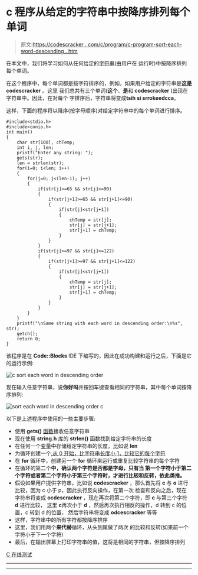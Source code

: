 # c 程序从给定的字符串中按降序排列每个单词

> 原文:[https://codescracker . com/c/program/c-program-sort-each-word-descending . htm](https://codescracker.com/c/program/c-program-sort-each-word-descending.htm)

在本文中，我们将学习如何从任何给定的[字符串](/c/c-strings.htm)(由用户在 运行时)中按降序排列每个单词。

在这个程序中，每个单词都是按字符排序的，例如，如果用户给定的字符串是**这是 codescracker** 。这里 我们总共有三个单词(**这个**、**是**和 **codescracker** )出现在字符串中。因此，在对每个 字排序后，字符串将变成**tsih si srrokeedcca**。

这样，下面的程序将以降序(按字母顺序)对给定字符串中的每个单词进行排序。

```
#include<stdio.h>
#include<conio.h>
int main()
{
    char str[100], chTemp;
    int i, j, len;
    printf("Enter any string: ");
    gets(str);
    len = strlen(str);
    for(i=0; i<len; i++)
    {
        for(j=0; j<(len-1); j++)
        {
            if(str[j]>=65 && str[j]<=90)
            {
                if(str[j+1]>=65 && str[j+1]<=90)
                {
                    if(str[j]<str[j+1])
                    {
                        chTemp = str[j];
                        str[j] = str[j+1];
                        str[j+1] = chTemp;
                    }
                }
            }
            if(str[j]>=97 && str[j]<=122)
            {
                if(str[j+1]>=97 && str[j+1]<=122)
                {
                    if(str[j]<str[j+1])
                    {
                        chTemp = str[j];
                        str[j] = str[j+1];
                        str[j+1] = chTemp;
                    }
                }
            }
        }
    }
    printf("\nSame string with each word in descending order:\n%s", str);
    getch();
    return 0;
}
```

该程序是在 **Code::Blocks** IDE 下编写的，因此在成功构建和运行之后，下面是它的运行示例:

![c sort each word in descending order](../Images/85c908678a7e3548979a75ddb6a0271d.png)

现在输入任意字符串，说**你好吗**并按回车键查看相同的字符串，其中每个单词按降序排列:

![sort each word in descending order c](../Images/9a4b63909371c9849e5ce09a86b02451.png)

以下是上述程序中使用的一些主要步骤:

*   使用 **gets()** [函数](/c/c-functions.htm)接收任意字符串
*   现在使用 **string.h** 库的 **strlen()** 函数找到给定字符串的长度
*   在任何一个[变量](/c/c-variables.htm)中存储给定字符串的长度，比如说 **len**
*   为循环创建一个[,从 0 开始，比字符串长度小 1，比较它的每个字符](/c/c-for-loop.htm)
*   在 **for** 循环中，创建另一个 **for** 循环来运行或重复比较字符串的每个字符
*   在循环的第二个**中，确认两个字符是否都是字母，只有当 第一个字符小于第二个字符或者第二个字符小于第三个字符时，才进行比较和反转，依此类推。**
*   假设如果用户提供字符串，比如说 **codescracker** ，那么首先将 **c** 与 **o** 进行比较，因为 c 小于 p，因此执行反向操作，在第一次 检查和反向之后，现在字符串将变成 **ocdescracker** ，现在再次将第二个字符，即 **c** 与第三个字符 **d** 进行比较， 这里 **c**再次小于 **d** ，然后再次执行相反的操作，d 转到 c 的位置，c 转到 d 的位置， 然后字符串将变成 **odcescracker** 等等
*   这样，字符串中的所有字符都按降序排序
*   这里，我们用两个**来代替**循环，从头到尾做了两次 的比较和反转(如果前一个字符小于下一个字符)
*   最后，在输出屏幕上打印字符串的值，这将是相同的字符串，但按降序排列

[C 在线测试](/exam/showtest.php?subid=2)

* * *

* * *